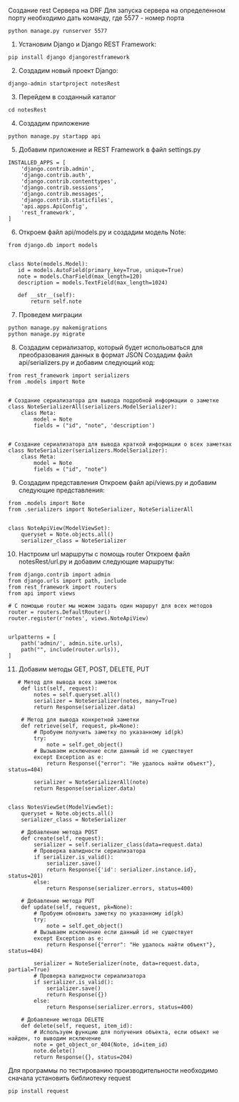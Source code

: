 Создание rest Сервера на DRF
Для запуска сервера на определенном порту необходимо дать команду, где 5577 - номер порта
```
python manage.py runserver 5577
```
1. Установим Django и Django REST Framework:
```   
pip install django djangorestframework
```  
2. Создадим новый проект Django:
```   
django-admin startproject notesRest
```   
3. Перейдем в созданный каталог
 ```  
cd notesRest
```
4. Создадим приложение
```  
python manage.py startapp api
```
5. Добавим приложение и REST Framework в файл settings.py
```
INSTALLED_APPS = [
    'django.contrib.admin',
    'django.contrib.auth',
    'django.contrib.contenttypes',
    'django.contrib.sessions',
    'django.contrib.messages',
    'django.contrib.staticfiles',
    'api.apps.ApiConfig',
    'rest_framework',
] 
```
6. Откроем файл api/models.py и создадим модель Note:
 ```   
from django.db import models


class Note(models.Model):
    id = models.AutoField(primary_key=True, unique=True)
    note = models.CharField(max_length=120)
    description = models.TextField(max_length=1024)

    def __str__(self):
        return self.note
```
7. Проведем миграции
```  
python manage.py makemigrations
python manage.py migrate
```
8. Создадим сериализатор, который будет испольоваться для преобразования данных в формат JSON
   Создадим файл api/serializers.py и добавим следующий код:
```   
from rest_framework import serializers
from .models import Note


# Создание сериализатора для вывода подробной информации о заметке
class NoteSerializerAll(serializers.ModelSerializer):
    class Meta:
        model = Note
        fields = ("id", "note", 'description')


# Создание сериализатора для вывода краткой информации о всех заметках
class NoteSerializer(serializers.ModelSerializer):
    class Meta:
        model = Note
        fields = ("id", "note")
```        
9. Создадим представления 
Откроем файл api/views.py и добавим следующие представления:
```
from .models import Note
from .serializers import NoteSerializer, NoteSerializerAll


class NoteApiView(ModelViewSet):
    queryset = Note.objects.all()
    serializer_class = NoteSerializer
```
10. Настроим url маршруты с помощь router
Откроем файл notesRest/url.py и добавим следующие маршруты:
```
from django.contrib import admin
from django.urls import path, include
from rest_framework import routers
from api import views

# С помощью router мы можем задать один маршрут для всех методов
router = routers.DefaultRouter()
router.register(r'notes', views.NoteApiView)


urlpatterns = [
    path('admin/', admin.site.urls),
    path("", include(router.urls)),
]
```
11. Добавим методы GET, POST, DELETE, PUT
```
   # Метод для вывода всех заметок
    def list(self, request):
        notes = self.queryset.all()
        serializer = NoteSerializer(notes, many=True)
        return Response(serializer.data)

    # Метод для вывода конкретной заметки
    def retrieve(self, request, pk=None):
        # Пробуем получить заметку по указанному id(pk)
        try:
            note = self.get_object()
        # Вызываем исключение если данный id не существует
        except Exception as e:
            return Response({"error": "Не удалось найти объект"}, status=404)

        serializer = NoteSerializerAll(note)
        return Response(serializer.data)


class NotesViewSet(ModelViewSet):
    queryset = Note.objects.all()
    serializer_class = NoteSerializer

    # Добавление метода POST
    def create(self, request):
        serializer = self.serializer_class(data=request.data)
        # Проверка валидности сериализатора
        if serializer.is_valid():
            serializer.save()
            return Response({'id': serializer.instance.id}, status=201)
        else:
            return Response(serializer.errors, status=400)

    # Добавление метода PUT
    def update(self, request, pk=None):
        # Пробуем обновить заметку по указанному id(pk)
        try:
            note = self.get_object()
        # Вызываем исключение если данный id не существует
        except Exception as e:
            return Response({"error": "Не удалось найти объект"}, status=404)

        serializer = NoteSerializer(note, data=request.data, partial=True)
        # Проверка валидности сериализатора
        if serializer.is_valid():
            serializer.save()
            return Response({})
        else:
            return Response(serializer.errors, status=400)

    # Добавление метода DELETE
    def delete(self, request, item_id):
        # Используем функцию для получения объекта, если объект не найден, то выводим исключение
        note = get_object_or_404(Note, id=item_id)
        note.delete()
        return Response({}, status=204)
```
Для программы по тестированию производительности необходимо сначала установить библиотеку request
```
pip install request
```
